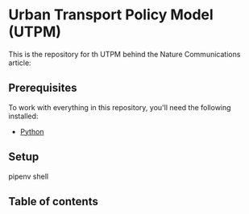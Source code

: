 # Urban Transport Policy Model (UTPM)
This is the repository for th UTPM behind the Nature Communications article:

## Prerequisites
To work with everything in this repository, you'll need the following installed:

- [Python](https://www.python.org/)

## Setup
pipenv shell

## Table of contents
